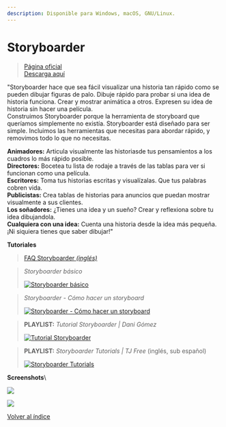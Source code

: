 ```yaml
---
description: Disponible para Windows, macOS, GNU/Linux.
---
```


# Storyboarder

> [Página oficial](https://wonderunit.com/storyboarder/)\
> [Descarga aquí](https://github.com/wonderunit/storyboarder/releases)

"Storyboarder hace que sea fácil visualizar una historia tan rápido como se pueden dibujar figuras de palo. Dibuje rápido para probar si una idea de historia funciona. Crear y mostrar animática a otros. Expresen su idea de historia sin hacer una película.\
Construimos Storyboarder porque la herramienta de storyboard que queríamos simplemente no existía. Storyboarder está diseñado para ser simple. Incluimos las herramientas que necesitas para abordar rápido, y removimos todo lo que no necesitas.

**Animadores:** Articula visualmente las historiasde tus pensamientos a los cuadros lo más rápido posible.\
**Directores:** Bocetea tu lista de rodaje a través de las tablas para ver si funcionan como una película.\
**Escritores:** Toma tus historias escritas y visualízalas. Que tus palabras cobren vida.\
**Publicistas:** Crea tablas de historias para anuncios que puedan mostrar visualmente a sus clientes.\
**Los soñadores:** ¿Tienes una idea y un sueño? Crear y reflexiona sobre tu idea dibujandola.\
**Cualquiera con una idea:** Cuenta una historia desde la idea más pequeña. ¡Ni siquiera tienes que saber dibujar!"

**Tutoriales**

> [FAQ Storyboarder _(inglés)_](https://wonderunit.com/storyboarder/faq/)

> _Storyboarder básico_
>
> &#x20;[![Storyboarder básico](https://img.youtube.com/vi/MW6Z\_1AL210/0.jpg)](https://www.youtube.com/watch?v=MW6Z\_1AL210)

> _Storyboarder - Cómo hacer un storyboard_
>
> &#x20;[![Storyboarder - Cómo hacer un storyboard](https://img.youtube.com/vi/iTUN0aAp2yM/0.jpg)](https://www.youtube.com/watch?v=iTUN0aAp2yM)

> **PLAYLIST:** _Tutorial Storyboarder | Dani Gómez_
>
> &#x20;[![Tutorial Storyboarder](https://img.youtube.com/vi/WMAVcFQM9bs/0.jpg)](https://www.youtube.com/playlist?list=PLGltLBy3yK-G1f2WaAU4REPG1244uiPas)

> **PLAYLIST:** _Storyboarder Tutorials | TJ Free_ (inglés, sub español)
>
> &#x20;[![Storyboarder Tutorials](https://img.youtube.com/vi/gPurQv4rC1E/0.jpg)](https://www.youtube.com/playlist?list=PLqazFFzUAPc6Lewul6zO6Ifyx\_9ipdf06)

**Screenshots**\


![](https://user-images.githubusercontent.com/441117/27712058-4404e214-5cf3-11e7-8fa3-b88ae924d154.gif)

![](https://wonderunit.com/storyboarder/preview.jpg)





[Volver al índice](../introduccion/contenidos.md)
